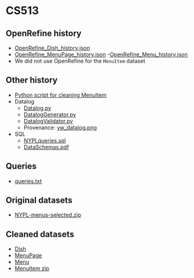 # CS513

## OpenRefine history
- [OpenRefine_Dish_history.json](https://github.com/JEF1056/CS513/blob/main/data_cleaning/openrefine/OpenRefine_Dish_history.json)
- [OpenRefine_MenuPage_history.json](https://github.com/JEF1056/CS513/blob/main/data_cleaning/openrefine/OpenRefine_MenuPage_history.json)
-[OpenRefine_Menu_history.json](https://github.com/JEF1056/CS513/blob/main/data_cleaning/openrefine/OpenRefine_Menu_history.json)
- We did not  use OpenRefine for the `MenuItem` dataset

## Other history
- [Python script for cleaning MenuItem](https://github.com/JEF1056/CS513/blob/main/data_cleaning/python/Python_MenuItem.py)
- Datalog
  - [Datalog.py](https://github.com/JEF1056/CS513/blob/main/data_cleaning/datalog/Datalog.py)
  - [DatalogGenerator.py](https://github.com/JEF1056/CS513/blob/main/data_cleaning/datalog/DatalogGenerator.py)
  - [DatalogValidator.py](https://github.com/JEF1056/CS513/blob/main/data_cleaning/datalog/DatalogValidator.py)
  - Provenance: [yw_datalog.png](https://github.com/JEF1056/CS513/blob/main/data_cleaning/yesworkflow/yw_datalog.png)
- SQL
  - [NYPLqueries.sql](https://github.com/JEF1056/CS513/blob/main/data_cleaning/SQL%20files/NYPLqueries.sql)
  - [DataSchemas.pdf](https://github.com/JEF1056/CS513/blob/main/data_cleaning/Schemas/DataSchemas.pdf)

## Queries
- [queries.txt](https://github.com/JEF1056/CS513/blob/main/data_cleaning/Validation%20queries/queries.txt)

## Original datasets
- [NYPL-menus-selected.zip](https://github.com/JEF1056/CS513/blob/main/NYPL-menus/NYPL-menus-selected.zip)

## Cleaned datasets
- [Dish](https://github.com/JEF1056/CS513/blob/main/data_cleaning/openrefine/OpenRefine_Dish_cleaned.csv)
- [MenuPage](https://github.com/JEF1056/CS513/blob/main/data_cleaning/openrefine/OpenRefine_MenuPage_cleaned.csv)
- [Menu](https://github.com/JEF1056/CS513/blob/main/data_cleaning/openrefine/OpenRefine_Menu_cleaned.csv)
- [MenuItem zip](https://github.com/JEF1056/CS513/blob/main/Python_MenuItem_cleaned.zip)
